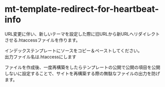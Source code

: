 mt-template-redirect-for-heartbeat-info
=======================================

URL変更に伴い、新しいテーマを設定した際に旧URLから新URLへリダイレクトさせる.htaccessファイルを作ります。

インデックステンプレートにソースをコピー＆ペーストしてください。  
出力ファイル名は.htaccessにします  

ファイルを作成後、一度再構築をしたらテンプレートの公開で公開の項目を公開しないに設定することで、サイトを再構築する際の無駄なファイルの出力を防げます。
